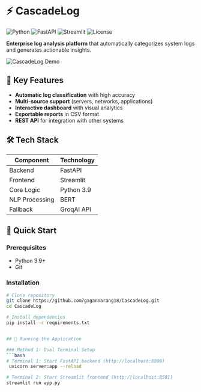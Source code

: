 ﻿
# ⚡ CascadeLog 

![Python](https://img.shields.io/badge/Python-3.9+-blue)
![FastAPI](https://img.shields.io/badge/FastAPI-0.95+-green)
![Streamlit](https://img.shields.io/badge/Streamlit-1.22+-orange)
![License](https://img.shields.io/badge/License-MIT-brightgreen)

**Enterprise log analysis platform** that automatically categorizes system logs and generates actionable insights.

![CascadeLog Demo](https://github.com/gagannarang18/Cassy/blob/main/resources/image.png) 

## 🌟 Key Features

- **Automatic log classification** with high accuracy
- **Multi-source support** (servers, networks, applications)
- **Interactive dashboard** with visual analytics
- **Exportable reports** in CSV format
- **REST API** for integration with other systems

## 🛠️ Tech Stack

| Component      | Technology |
|----------------|------------|
| Backend        | FastAPI    |
| Frontend       | Streamlit  |
| Core Logic     | Python 3.9 |
| NLP Processing | BERT       |
| Fallback       | GroqAI API |

## 🚀 Quick Start

### Prerequisites
- Python 3.9+
- Git

### Installation
```bash
# Clone repository
git clone https://github.com/gagannarang18/CascadeLog.git
cd CascadeLog

# Install dependencies
pip install -r requirements.txt


## 🚀 Running the Application

### Method 1: Dual Terminal Setup
```bash
# Terminal 1: Start FastAPI backend (http://localhost:8000)
 uvicorn server:app --reload  

# Terminal 2: Start Streamlit frontend (http://localhost:8501)
streamlit run app.py


